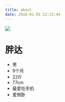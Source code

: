 ```yaml
---
title: about
date: 2018-01-01 12:22:44
---
```

![](http://images.dsphoebe.com/panda-20171228-2.jpeg)
# 胖达
- 男
- 9个月
- 22斤
- 77cm
- 最爱吃手机
- 爱侧卧
